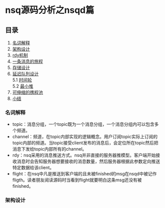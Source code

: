 # nsq源码分析之nsqd篇

## 目录
1. [名词解释](#名词解释)
2. [架构设计](#架构设计)
3. [rdy机制](#rdy机制)
4. [一条消息的旅程](#一条消息的旅程)
5. [存储设计](#存储设计)
6. [延迟队列设计](#延迟队列设计)  
    5.1 [时间轮](#时间轮)  
    5.2 [最小堆](#最小堆)
7. [可伸缩的携程池](#可伸缩的携程池)
8. [小结](#小结)
### 名词解释
+ topic：消息分组，一个topic既为一个消息分组，一个消息分组内可以包含多个频道。
+ channel：频道，在topic内部实现的逻辑概念。用户订阅topic实际上订阅的topic内部的频道。当topic接受client发布的消息后，会定位所在topic然后把消息下发给topic内部所有的channel。
+ rdy：nsq采用的消息推送方式。nsq并非直接的服务器推模型。客户端开始接收消息时会告知服务器想要接收的消息数量，然后服务器根据此参数定向推送特定数据给该client。
+ flight：在nsq中凡是推送到客户端的且未被finished的msg在nsqd中被记作fligth。读者朋友阅读源码时当看到flight就要明白这条msg还没有被finished。

### 架构设计
